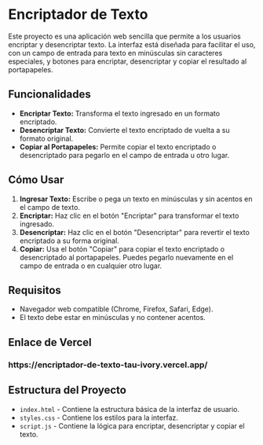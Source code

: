 <h1>Encriptador de Texto</h1>
    <p>Este proyecto es una aplicación web sencilla que permite a los usuarios encriptar y desencriptar texto. La interfaz está diseñada para facilitar el uso, con un campo de entrada para texto en minúsculas sin caracteres especiales, y botones para encriptar, desencriptar y copiar el resultado al portapapeles.</p>
    
<h2>Funcionalidades</h2>
<ul>
<li><strong>Encriptar Texto:</strong> Transforma el texto ingresado en un formato encriptado.</li>
<li><strong>Desencriptar Texto:</strong> Convierte el texto encriptado de vuelta a su formato original.</li>
<li><strong>Copiar al Portapapeles:</strong> Permite copiar el texto encriptado o desencriptado para pegarlo en el campo de entrada u otro lugar.</li>
</ul>

<h2>Cómo Usar</h2>
<ol>
<li><strong>Ingresar Texto:</strong> Escribe o pega un texto en minúsculas y sin acentos en el campo de texto.</li>
<li><strong>Encriptar:</strong> Haz clic en el botón "Encriptar" para transformar el texto ingresado.</li>
<li><strong>Desencriptar:</strong> Haz clic en el botón "Desencriptar" para revertir el texto encriptado a su forma original.</li>
<li><strong>Copiar:</strong> Usa el botón "Copiar" para copiar el texto encriptado o desencriptado al portapapeles. Puedes pegarlo nuevamente en el campo de entrada o en cualquier otro lugar.</li>
</ol>

<h2>Requisitos</h2>
<ul>
<li>Navegador web compatible (Chrome, Firefox, Safari, Edge).</li>
<li>El texto debe estar en minúsculas y no contener acentos.</li>
</ul>

<h2>Enlace de Vercel</h2>
<h3>https://encriptador-de-texto-tau-ivory.vercel.app/</h3>

<h2>Estructura del Proyecto</h2>
<ul>
<li><code>index.html</code> - Contiene la estructura básica de la interfaz de usuario.</li>
<li><code>styles.css</code> - Contiene los estilos para la interfaz.</li>
<li><code>script.js</code> - Contiene la lógica para encriptar, desencriptar y copiar el texto.</li>
</ul>
